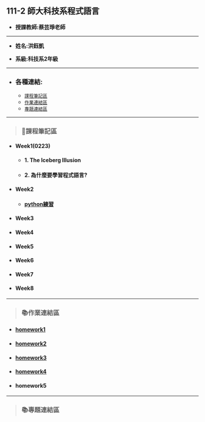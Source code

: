 # 
## 111-2 師大科技系程式語言

+ **授課教師:蔡芸琤老師**

---
+ **姓名:洪鈺凱** 

+ **系級:科技系2年級**
---
+ ### 各種連結:
  + [`課程筆記區`](https://github.com/yukai2002/PL/blob/main/README.md#%E8%AA%B2%E7%A8%8B%E7%AD%86%E8%A8%98%E5%8D%80)
  + [`作業連結區`](https://github.com/yukai2002/PL#%E4%BD%9C%E6%A5%AD%E9%80%A3%E7%B5%90%E5%8D%80)
  + [`專題連結區`](https://github.com/yukai2002/PL#%E5%B0%88%E9%A1%8C%E9%80%A3%E7%B5%90%E5%8D%80)
---
> ### 📝課程筆記區
+ #### Week1(0223)
  + #### 1. The Iceberg Illusion
  + #### 2. 為什麼要學習程式語言?
+ #### Week2
  + #### [python練習](https://github.com/yukai2002/PL/blob/main/Task%201.ipynb)
+ #### Week3
+ #### Week4
+ #### Week5
+ #### Week6
+ #### Week7
+ #### Week8
***
> ### 📚作業連結區
+ #### [homework1](https://github.com/yukai2002/PL/blob/main/HW1/HW1.ipynb)
+ #### [homework2](https://nbviewer.org/github/yukai2002/PL/blob/main/homework2.ipynb)
+ #### [homework3](https://github.com/yukai2002/PL/blob/main/HW3.ipynb)
+ #### [homework4](https://github.com/yukai2002/PL/blob/main/HW4.ipyn)
+ #### homework5
***
> ### 📚專題連結區
  
